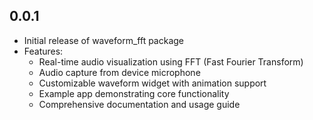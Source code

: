 ## 0.0.1

* Initial release of waveform_fft package
* Features:
  - Real-time audio visualization using FFT (Fast Fourier Transform)
  - Audio capture from device microphone
  - Customizable waveform widget with animation support
  - Example app demonstrating core functionality
  - Comprehensive documentation and usage guide
